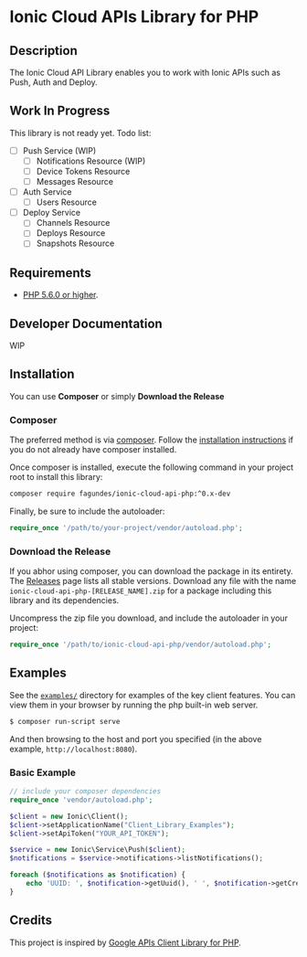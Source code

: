 # Ionic Cloud APIs Library for PHP #

## Description ##
The Ionic Cloud API Library enables you to work with Ionic APIs such as Push, Auth and Deploy.

## Work In Progress ##
This library is not ready yet. Todo list:

 - [ ] Push Service (WIP)
    - [ ] Notifications Resource (WIP)
    - [ ] Device Tokens Resource
    - [ ] Messages Resource
 - [ ] Auth Service
    - [ ] Users Resource
 - [ ] Deploy Service
    - [ ] Channels Resource
    - [ ] Deploys Resource
    - [ ] Snapshots Resource

## Requirements ##
* [PHP 5.6.0 or higher](http://www.php.net/).

## Developer Documentation ##
WIP

## Installation ##

You can use **Composer** or simply **Download the Release**

### Composer

The preferred method is via [composer](https://getcomposer.org). Follow the
[installation instructions](https://getcomposer.org/doc/00-intro.md) if you do not already have
composer installed.

Once composer is installed, execute the following command in your project root to install this library:

```sh
composer require fagundes/ionic-cloud-api-php:^0.x-dev
```

Finally, be sure to include the autoloader:

```php
require_once '/path/to/your-project/vendor/autoload.php';
```

### Download the Release

If you abhor using composer, you can download the package in its entirety. The [Releases](https://github.com/fagundes/ionic-cloud-api-php/releases) page lists all stable versions. Download any file
with the name `ionic-cloud-api-php-[RELEASE_NAME].zip` for a package including this library and its dependencies.

Uncompress the zip file you download, and include the autoloader in your project:

```php
require_once '/path/to/ionic-cloud-api-php/vendor/autoload.php';
```

## Examples ##
See the [`examples/`](examples) directory for examples of the key client features. You can
view them in your browser by running the php built-in web server.

```sh
$ composer run-script serve
```

And then browsing to the host and port you specified
(in the above example, `http://localhost:8080`).

### Basic Example ###

```php
// include your composer dependencies
require_once 'vendor/autoload.php';

$client = new Ionic\Client();
$client->setApplicationName("Client_Library_Examples");
$client->setApiToken("YOUR_API_TOKEN");

$service = new Ionic\Service\Push($client);
$notifications = $service->notifications->listNotifications();

foreach ($notifications as $notification) {
    echo 'UUID: ', $notification->getUuid(), ' ', $notification->getCreated()->format('d/m/Y \a\t H:i'), "<br /> \n";
}
```

## Credits ##

This project is inspired by [Google APIs Client Library for PHP](https://github.com/google/google-api-php-client).